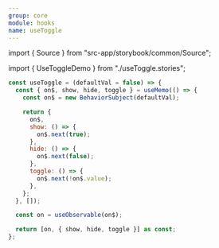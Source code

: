```yaml
---
group: core
module: hooks
name: useToggle
---
```


import { Source } from "src-app/storybook/common/Source";

import { UseToggleDemo } from "./useToggle.stories";

<UseToggleDemo />

```js
const useToggle = (defaultVal = false) => {
  const { on$, show, hide, toggle } = useMemo(() => {
    const on$ = new BehaviorSubject(defaultVal);

    return {
      on$,
      show: () => {
        on$.next(true);
      },
      hide: () => {
        on$.next(false);
      },
      toggle: () => {
        on$.next(!on$.value);
      },
    };
  }, []);

  const on = useObservable(on$);

  return [on, { show, hide, toggle }] as const;
};
```

<Source path="src-core/hooks/useToggle.ts" />
